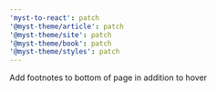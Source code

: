 ```yaml
---
'myst-to-react': patch
'@myst-theme/article': patch
'@myst-theme/site': patch
'@myst-theme/book': patch
'@myst-theme/styles': patch
---
```


Add footnotes to bottom of page in addition to hover
